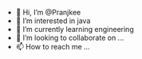 - 👋 Hi, I’m @Pranjkee
- 👀 I’m interested in java
- 🌱 I’m currently learning engineering
- 💞️ I’m looking to collaborate on ...
- 📫 How to reach me ...

<!---
Pranjkee/Pranjkee is a ✨ special ✨ repository because its `README.md` (this file) appears on your GitHub profile.
You can click the Preview link to take a look at your changes.
--->
